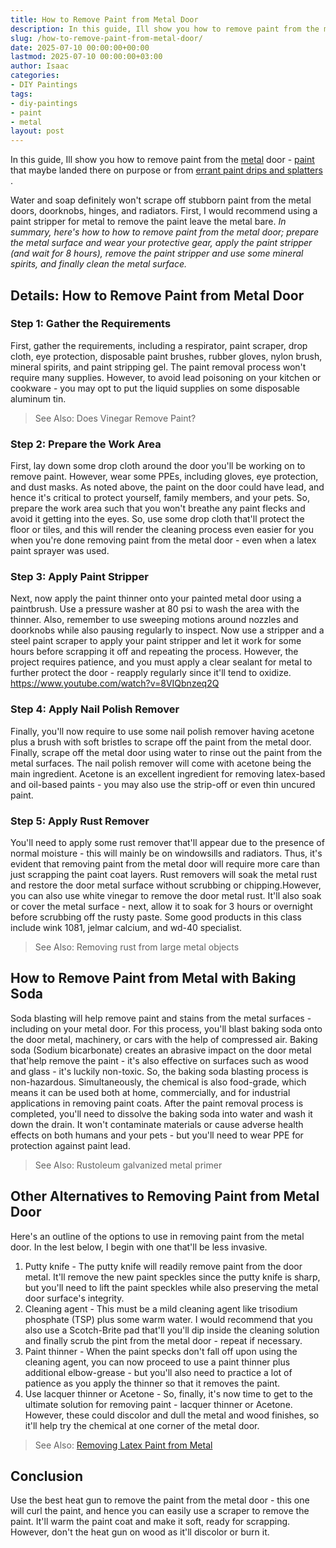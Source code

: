 ```yaml
---
title: How to Remove Paint from Metal Door
description: In this guide, Ill show you how to remove paint from the metal door - paint that maybe landed there on purpose or from errant paint drips and splatters ....
slug: /how-to-remove-paint-from-metal-door/
date: 2025-07-10 00:00:00+00:00
lastmod: 2025-07-10 00:00:00+03:00
author: Isaac
categories:
- DIY Paintings
tags:
- diy-paintings
- paint
- metal
layout: post
---
```

In this guide, Ill show you how to remove paint from the [metal](https://pestpolicy.com/can-you-use-acrylic-paint-on-metal/) door - [paint](https://pestpolicy.com/how-to-remove-paint-from-metal-railing/) that maybe landed there on purpose or from
[errant paint drips and splatters](https://www.artcons.udel.edu/mitra/Documents/MITRA_Mediums_and_Additives.pdf)
.

Water and soap definitely won't scrape off stubborn paint from the metal doors, doorknobs, hinges, and radiators. First, I would recommend using a
paint stripper for metal
to remove the paint leave the metal bare.
*In summary, here's how to how to remove paint from the metal door; prepare the metal surface and wear your protective gear, apply the paint stripper (and wait for 8 hours), remove the paint stripper and use some mineral spirits, and finally clean the metal surface.*
## Details: How to Remove Paint from Metal Door
### Step 1: Gather the Requirements
First, gather the requirements, including a respirator, paint scraper, drop cloth, eye protection, disposable paint brushes, rubber gloves, nylon brush, mineral spirits, and paint stripping gel.
The paint removal process won't require many supplies. However, to avoid lead poisoning on your kitchen or cookware - you may opt to put the liquid supplies on some disposable aluminum tin.
> See Also:
> Does Vinegar Remove Paint?
### Step 2: Prepare the Work Area
First, lay down some drop cloth around the door you'll be working on to remove paint. However, wear some PPEs, including gloves, eye protection, and dust masks.
As noted above, the paint on the door could have lead, and hence it's critical to protect yourself, family members, and your pets. So, prepare the work area such that you won't breathe any paint flecks and avoid it getting into the eyes.
So, use some drop cloth that'll protect the floor or tiles, and this will render the cleaning process even easier for you when you're done removing paint from the metal door - even when a
latex paint sprayer
was used.
### Step 3: Apply Paint Stripper
Next, now apply the paint thinner onto your painted metal door using a paintbrush. Use a
pressure washer
at 80 psi to wash the area with the thinner. Also, remember to use sweeping motions around nozzles and doorknobs while also pausing regularly to inspect.
Now use a stripper and a steel paint scraper to apply your paint stripper and let it work for some hours before scrapping it off and repeating the process. However, the project requires patience, and you must apply a
clear sealant for metal
to further protect the door - reapply regularly since it'll tend to oxidize.
https://www.youtube.com/watch?v=8VIQbnzeq2Q
### Step 4: Apply Nail Polish Remover
Finally, you'll now require to use some nail polish remover having acetone plus a brush with soft bristles to scrape off the paint from the metal door. Finally, scrape off the metal door using water to rinse out the paint from the metal surfaces.
The nail polish remover will come with acetone being the main ingredient. Acetone is an excellent ingredient for removing latex-based and oil-based paints - you may also use the strip-off or even thin uncured paint.
### Step 5: Apply Rust Remover
You'll need to apply some
rust remover
that'll appear due to the presence of normal moisture - this will mainly be on windowsills and radiators.
Thus, it's evident that removing paint from the metal door will require more care than just scrapping the paint coat layers.
Rust removers will soak the metal rust and restore the door metal surface without scrubbing or chipping.However, you can also use white vinegar to remove the door metal rust.
It'll also soak or cover the metal surface - next, allow it to soak for 3 hours or overnight before scrubbing off the rusty paste. Some good products in this class include wink 1081, jelmar calcium, and wd-40 specialist.
> See Also:
> Removing rust from large metal objects
## How to Remove Paint from Metal with Baking Soda
Soda blasting will help remove paint and stains from the metal surfaces - including on your metal door. For this process, you'll blast baking soda onto the door metal, machinery, or cars with the help of compressed air.
Baking soda (Sodium bicarbonate) creates an abrasive impact on the door metal that'help remove the paint - it's also effective on surfaces such as wood and glass - it's luckily non-toxic.
So, the baking soda blasting process is non-hazardous. Simultaneously, the chemical is also food-grade, which means it can be used both at home, commercially, and for industrial applications in removing paint coats.
After the paint removal process is completed, you'll need to dissolve the baking soda into water and wash it down the drain. It won't contaminate materials or cause adverse health effects on both humans and your pets - but you'll need to wear PPE for protection against paint lead.
> See Also:
> Rustoleum galvanized metal primer
## Other Alternatives to Removing Paint from Metal Door
Here's an outline of the options to use in removing paint from the metal door. In the lest below, I begin with one that'll be less invasive.
1. Putty knife - The putty knife will readily remove paint from the door metal. It'll remove the new paint speckles since the putty knife is sharp, but you'll need to lift the paint speckles while also preserving the metal door surface's integrity.
2. Cleaning agent - This must be a mild cleaning agent like trisodium phosphate (TSP) plus some warm water.
I would recommend that you also use a Scotch-Brite pad that'll you'll dip inside the cleaning solution and finally scrub the pint from the metal door - repeat if necessary.
3. Paint thinner - When the paint specks don't fall off upon using the cleaning agent, you can now proceed to use a paint thinner plus additional elbow-grease - but you'll also need to practice a lot of patience as you apply the thinner so that it removes the paint.
4. Use lacquer thinner or Acetone - So, finally, it's now time to get to the ultimate solution for removing paint - lacquer thinner or Acetone. However, these could discolor and dull the metal and wood finishes, so it'll help try the chemical at one corner of the metal door.
> See Also:
> [Removing Latex Paint from Metal](https://pestpolicy.com/how-to-remove-latex-paint-from-metal/)
## Conclusion
Use the
best heat gun
to remove the paint from the metal door - this one will curl the paint, and hence you can easily use a scraper to remove the paint.
It'll warm the paint coat and make it soft, ready for scrapping. However, don't the heat gun on wood as it'll discolor or burn it.